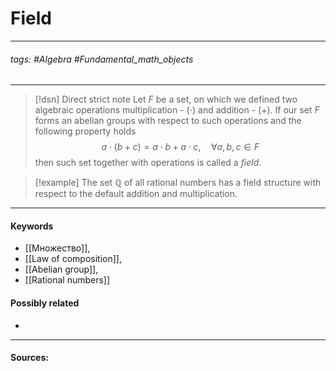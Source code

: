 # Field
***
###### tags: #Algebra #Fundamental_math_objects 
***
>[!dsn] Direct strict note
>Let $F$ be a set, on which we defined two algebraic operations multiplication - $(\cdot)$ and addition - $(+)$. If our set $F$ forms an abelian groups with respect to such operations and the following property holds $$a\cdot(b+c)=a\cdot b+a\cdot c,\quad\forall a,b,c\in F$$ then such set together with operations is called a *field*.

>[!example] 
>The set $\mathbb{Q}$ of all rational numbers has a field structure with respect to the default addition and multiplication.
***
#### Keywords
- [[Множество]],
- [[Law of composition]],
- [[Abelian group]],
- [[Rational numbers]]
#### Possibly related
- 
***
#### Sources:

